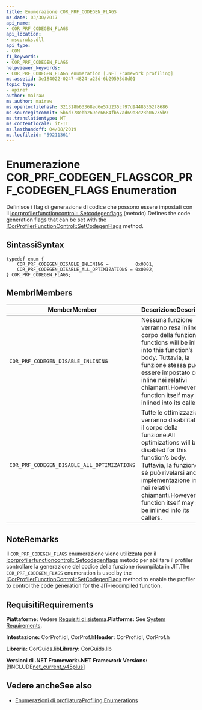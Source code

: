 ```yaml
---
title: Enumerazione COR_PRF_CODEGEN_FLAGS
ms.date: 03/30/2017
api_name:
- COR_PRF_CODEGEN_FLAGS
api_location:
- mscorwks.dll
api_type:
- COM
f1_keywords:
- COR_PRF_CODEGEN_FLAGS
helpviewer_keywords:
- COR_PRF_CODEGEN_FLAGS enumeration [.NET Framework profiling]
ms.assetid: 3e184022-0247-4824-a23d-6b29593d8d01
topic_type:
- apiref
author: mairaw
ms.author: mairaw
ms.openlocfilehash: 321318b63368ed6e57d235cf97d94485352f8686
ms.sourcegitcommit: 5b6d778ebb269ee6684fb57ad69a8c28b06235b9
ms.translationtype: MT
ms.contentlocale: it-IT
ms.lasthandoff: 04/08/2019
ms.locfileid: "59211361"
---
```

# <a name="corprfcodegenflags-enumeration"></a><span data-ttu-id="a4203-102">Enumerazione COR_PRF_CODEGEN_FLAGS</span><span class="sxs-lookup"><span data-stu-id="a4203-102">COR_PRF_CODEGEN_FLAGS Enumeration</span></span>
<span data-ttu-id="a4203-103">Definisce i flag di generazione di codice che possono essere impostati con il [icorprofilerfunctioncontrol:: Setcodegenflags](../../../../docs/framework/unmanaged-api/profiling/icorprofilerfunctioncontrol-setcodegenflags-method.md) (metodo).</span><span class="sxs-lookup"><span data-stu-id="a4203-103">Defines the code generation flags that can be set with the [ICorProfilerFunctionControl::SetCodegenFlags](../../../../docs/framework/unmanaged-api/profiling/icorprofilerfunctioncontrol-setcodegenflags-method.md) method.</span></span>  
  
## <a name="syntax"></a><span data-ttu-id="a4203-104">Sintassi</span><span class="sxs-lookup"><span data-stu-id="a4203-104">Syntax</span></span>  
  
```  
typedef enum {  
    COR_PRF_CODEGEN_DISABLE_INLINING =          0x0001,  
    COR_PRF_CODEGEN_DISABLE_ALL_OPTIMIZATIONS = 0x0002,  
} COR_PRF_CODEGEN_FLAGS;  
```  
  
## <a name="members"></a><span data-ttu-id="a4203-105">Membri</span><span class="sxs-lookup"><span data-stu-id="a4203-105">Members</span></span>  
  
|<span data-ttu-id="a4203-106">Member</span><span class="sxs-lookup"><span data-stu-id="a4203-106">Member</span></span>|<span data-ttu-id="a4203-107">Descrizione</span><span class="sxs-lookup"><span data-stu-id="a4203-107">Description</span></span>|  
|------------|-----------------|  
|`COR_PRF_CODEGEN_DISABLE_INLINING`|<span data-ttu-id="a4203-108">Nessuna funzione verranno resa inline nel corpo della funzione.</span><span class="sxs-lookup"><span data-stu-id="a4203-108">No functions will be inlined into this function’s body.</span></span> <span data-ttu-id="a4203-109">Tuttavia, la funzione stessa può essere impostato come inline nei relativi chiamanti.</span><span class="sxs-lookup"><span data-stu-id="a4203-109">However, the function itself may be inlined into its callers.</span></span>|  
|`COR_PRF_CODEGEN_DISABLE_ALL_OPTIMIZATIONS`|<span data-ttu-id="a4203-110">Tutte le ottimizzazioni verranno disabilitate per il corpo della funzione.</span><span class="sxs-lookup"><span data-stu-id="a4203-110">All optimizations will be disabled for this function’s body.</span></span> <span data-ttu-id="a4203-111">Tuttavia, la funzione in sé può rivelarsi ancora implementazione inline nei relativi chiamanti.</span><span class="sxs-lookup"><span data-stu-id="a4203-111">However, the function itself may still be inlined into its callers.</span></span>|  
  
## <a name="remarks"></a><span data-ttu-id="a4203-112">Note</span><span class="sxs-lookup"><span data-stu-id="a4203-112">Remarks</span></span>  
 <span data-ttu-id="a4203-113">Il `COR_PRF_CODEGEN_FLAGS` enumerazione viene utilizzata per il [icorprofilerfunctioncontrol:: Setcodegenflags](../../../../docs/framework/unmanaged-api/profiling/icorprofilerfunctioncontrol-setcodegenflags-method.md) metodo per abilitare il profiler controllare la generazione del codice della funzione ricompilata in JIT.</span><span class="sxs-lookup"><span data-stu-id="a4203-113">The `COR_PRF_CODEGEN_FLAGS` enumeration is used by the [ICorProfilerFunctionControl::SetCodegenFlags](../../../../docs/framework/unmanaged-api/profiling/icorprofilerfunctioncontrol-setcodegenflags-method.md) method to enable the profiler to control the code generation for the JIT-recompiled function.</span></span>  
  
## <a name="requirements"></a><span data-ttu-id="a4203-114">Requisiti</span><span class="sxs-lookup"><span data-stu-id="a4203-114">Requirements</span></span>  
 <span data-ttu-id="a4203-115">**Piattaforme:** Vedere [Requisiti di sistema](../../../../docs/framework/get-started/system-requirements.md).</span><span class="sxs-lookup"><span data-stu-id="a4203-115">**Platforms:** See [System Requirements](../../../../docs/framework/get-started/system-requirements.md).</span></span>  
  
 <span data-ttu-id="a4203-116">**Intestazione:** CorProf.idl, CorProf.h</span><span class="sxs-lookup"><span data-stu-id="a4203-116">**Header:** CorProf.idl, CorProf.h</span></span>  
  
 <span data-ttu-id="a4203-117">**Libreria:** CorGuids.lib</span><span class="sxs-lookup"><span data-stu-id="a4203-117">**Library:** CorGuids.lib</span></span>  
  
 **<span data-ttu-id="a4203-118">Versioni di .NET Framework:</span><span class="sxs-lookup"><span data-stu-id="a4203-118">.NET Framework Versions:</span></span>** [!INCLUDE[net_current_v45plus](../../../../includes/net-current-v45plus-md.md)]  
  
## <a name="see-also"></a><span data-ttu-id="a4203-119">Vedere anche</span><span class="sxs-lookup"><span data-stu-id="a4203-119">See also</span></span>

- [<span data-ttu-id="a4203-120">Enumerazioni di profilatura</span><span class="sxs-lookup"><span data-stu-id="a4203-120">Profiling Enumerations</span></span>](../../../../docs/framework/unmanaged-api/profiling/profiling-enumerations.md)
